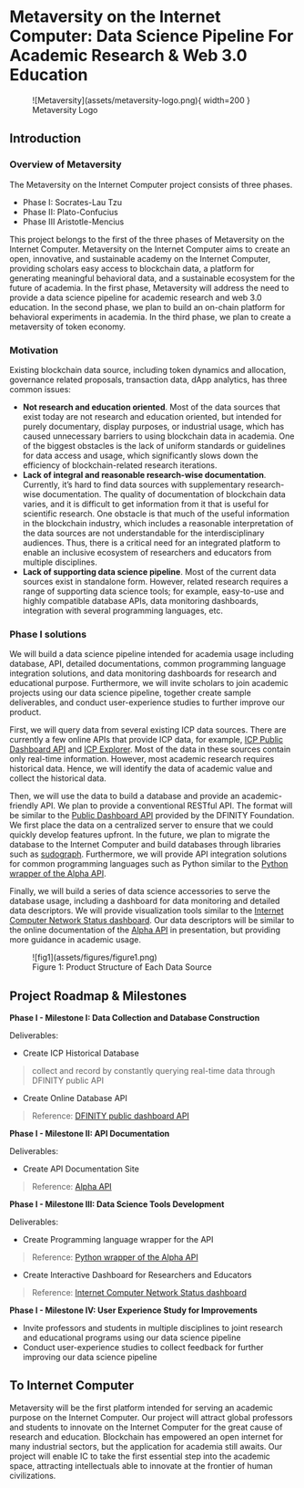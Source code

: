 # Metaversity on the Internet Computer: Data Science Pipeline For Academic Research & Web 3.0 Education

<figure markdown>
  ![Metaversity](assets/metaversity-logo.png){ width=200 }
  <figcaption>Metaversity Logo</figcaption>
</figure>

## Introduction

### Overview of Metaversity

The Metaversity on the Internet Computer project consists of three phases.

- Phase I: Socrates-Lau Tzu
- Phase II: Plato-Confucius
- Phase III Aristotle-Mencius

This project belongs to the first of the three phases of Metaversity on the Internet Computer. Metaversity on the Internet Computer aims to create an open, innovative, and sustainable academy on the Internet Computer, providing scholars easy access to blockchain data, a platform for generating meaningful behavioral data, and a sustainable ecosystem for the future of academia. In the first phase, Metaversity will address the need to provide a data science pipeline for academic research and web 3.0 education. In the second phase, we plan to build an on-chain platform for behavioral experiments in academia. In the third phase, we plan to create a metaversity of token economy. 


### Motivation

Existing blockchain data source, including token dynamics and allocation, governance related proposals, transaction data, dApp analytics, has three common issues:

- **Not research and education oriented**. Most of the data sources that exist today are not research and education oriented, but intended for purely documentary, display purposes, or industrial usage, which has caused unnecessary barriers to using blockchain data in academia. One of the biggest obstacles is the lack of uniform standards or guidelines for data access and usage, which significantly slows down the efficiency of blockchain-related research iterations. 
- **Lack of integral and reasonable research-wise documentation**. Currently, it’s hard to find data sources with supplementary research-wise documentation. The quality of documentation of blockchain data varies, and it is difficult to get information from it that is useful for scientific research. One obstacle is that much of the useful information in the blockchain industry, which includes a reasonable interpretation of the data sources are not understandable for the interdisciplinary audiences. Thus, there is a critical need for an integrated platform to enable an inclusive ecosystem of researchers and educators from multiple disciplines.
- **Lack of supporting data science pipeline**. Most of the current data sources exist in standalone form. However, related research requires a range of supporting data science tools; for example, easy-to-use and highly compatible database APIs, data monitoring dashboards, integration with several programming languages, etc.

### Phase I solutions

We will build a data science pipeline intended for academia usage including database, API, detailed documentations, common programming language integration solutions, and data monitoring dashboards for research and educational purpose. Furthermore, we will invite scholars to join academic projects using our data science pipeline, together create sample deliverables, and conduct user-experience studies to further improve our product. 
 

First, we will query data from several existing ICP data sources. There are currently a few online APIs that provide ICP data, for example, [ICP Public Dashboard API](https://www.google.com/url?q=https://ic-api.internetcomputer.org/&sa=D&source=editors&ust=1656587722268490&usg=AOvVaw10ZGOK6BmepPGOCYnRxlrx) and [ICP Explorer](https://www.google.com/url?q=https://www.icpexplorer.org/%23/&sa=D&source=editors&ust=1656587722268843&usg=AOvVaw276vEoCJ-6VVtUgGKSFlsx). Most of the data in these sources contain only real-time information. However, most academic research requires historical data. Hence, we will identify the data of academic value and collect the historical data. 

Then, we will use the data to build a database and provide an academic-friendly API. We plan to provide a conventional RESTful API. The format will be similar to the [Public Dashboard API](https://ic-api.internetcomputer.org/api) provided by the DFINITY Foundation. We first place the data on a centralized server to ensure that we could quickly develop features upfront. In the future, we plan to migrate the database to the Internet Computer and build databases through libraries such as [sudograph](https://github.com/sudograph/sudograph). Furthermore, we will provide API integration solutions for common programming languages such as Python similar to the [Python wrapper of the Alpha API](https://github.com/RomelTorres/alpha_vantage). 

Finally, we will build a series of data science accessories to serve the database usage, including a dashboard for data monitoring and detailed data descriptors. We will provide visualization tools similar to the [Internet Computer Network Status dashboard](https://dashboard.internetcomputer.org/). Our data descriptors will be similar to the online documentation of the [Alpha API](https://www.alphavantage.co/documentation/) in presentation, but providing more guidance in academic usage. 


<figure markdown>
  ![fig1](assets/figures/figure1.png)
  <figcaption>Figure 1: Product Structure of Each Data Source</figcaption>
</figure>


## Project Roadmap & Milestones

**Phase I - Milestone I: Data Collection and Database Construction**

Deliverables:

- Create ICP Historical Database
>collect and record by constantly querying real-time data through DFINITY public API
- Create Online Database API 
>Reference: [DFINITY public dashboard API](https://www.google.com/url?q=https://ic-api.internetcomputer.org/api&sa=D&source=editors&ust=1656587722271723&usg=AOvVaw2ck94Yyon8frK3AGGbwKCO)

**Phase I - Milestone II: API Documentation**

Deliverables:

- Create API Documentation Site 
>Reference: [Alpha API](https://www.google.com/url?q=https://www.alphavantage.co/documentation/&sa=D&source=editors&ust=1656587722272356&usg=AOvVaw1PgU-WYEPL5leL_YBu8ooo)

**Phase I - Milestone III: Data Science Tools Development**

Deliverables:

- Create Programming language wrapper for the API 
>Reference: [Python wrapper of the Alpha API](https://www.google.com/url?q=https://github.com/RomelTorres/alpha_vantage&sa=D&source=editors&ust=1656587722272992&usg=AOvVaw0V_qp_kS9Ag4bI6wtZTSqL)
- Create Interactive Dashboard for Researchers and Educators 
>Reference: [Internet Computer Network Status dashboard](https://www.google.com/url?q=https://dashboard.internetcomputer.org/&sa=D&source=editors&ust=1656587722273450&usg=AOvVaw2936zrp13Z2VSOfbPtFOYM)

**Phase I - Milestone IV: User Experience Study for Improvements**

- Invite professors and students in multiple disciplines to joint research and educational programs using our data science pipeline
- Conduct user-experience studies to collect feedback for further improving our data science pipeline

## To Internet Computer

Metaversity will be the first platform intended for serving an academic purpose on the Internet Computer. Our project will attract global professors and students to innovate on the Internet Computer for the great cause of research and education. Blockchain has empowered an open internet for many industrial sectors, but the application for academia still awaits. Our project will enable IC to take the first essential step into the academic space, attracting intellectuals able to innovate at the frontier of human civilizations. 

